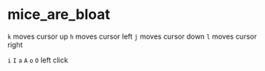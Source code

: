 # mice_are_bloat

`k` moves cursor up
`h` moves cursor left
`j` moves cursor down
`l` moves cursor right

`i` `I` `a` `A` `o` `O` left click
